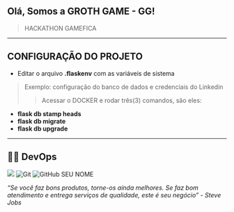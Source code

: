 ## Olá, Somos a GROTH GAME - GG!</strong>

> HACKATHON GAMEFICA
----
## CONFIGURAÇÃO DO PROJETO
- Editar o arquivo **.flaskenv** com as variáveis de sistema
> Exemplo: configuração do banco de dados e credenciais do Linkedin
>
>> Acessar o DOCKER e rodar três(3) comandos, são eles:
- **flask db stamp heads**
- **flask db migrate**
- **flask db upgrade**


----
##  👨‍💻 DevOps
  
<img src="https://img.shields.io/badge/GitLab-330F63?style=for-the-badge&logo=gitlab&logoColor=white" /> ![Git](https://img.shields.io/badge/-Git-333333?style=flat&logo=git) ![GitHub SEU NOME]( https://img.shields.io/github/followers/nagybhe?label=follow&style=social)



<i>“Se você faz bons produtos, torne-os ainda melhores. Se faz bom atendimento e entrega serviços de qualidade, este é seu negócio” - Steve Jobs</i>
